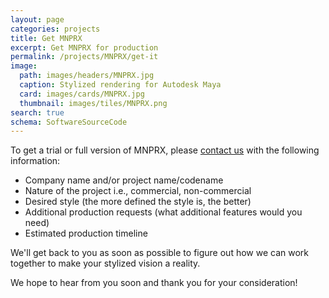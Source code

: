 ```yaml
---
layout: page
categories: projects
title: Get MNPRX
excerpt: Get MNPRX for production
permalink: /projects/MNPRX/get-it
image:
  path: images/headers/MNPRX.jpg
  caption: Stylized rendering for Autodesk Maya
  card: images/cards/MNPRX.jpg
  thumbnail: images/tiles/MNPRX.png
search: true
schema: SoftwareSourceCode
---
```


To get a trial or full version of MNPRX, please [contact us](/contact) with the following information:

* Company name and/or project name/codename
* Nature of the project i.e., commercial, non-commercial
* Desired style (the more defined the style is, the better)
* Additional production requests (what additional features would you need)
* Estimated production timeline

We'll get back to you as soon as possible to figure out how we can work together to make your stylized vision a reality.

We hope to hear from you soon and thank you for your consideration!
